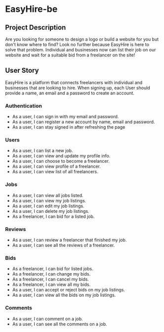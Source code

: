 # EasyHire-be

## Project Description

Are you looking for someone to design a logo or build a website for you but don't know where to find? Look no further because EasyHire is here to solve that problem. Individual and businesses now can list their job on our website and wait for a suitable bid from a freelancer on the site!

## User Story

EasyHire is a platform that connects freelancers with individual and businesses that are looking to hire. When signing up, each User should provide a name, an email and a password to create an account.

### Authentication

- As a user, I can sign in with my email and password.
- As a user, I can register a new account by name, email and password.
- As a user, I can stay signed in after refreshing the page

### Users

- As a user, I can list a new job.
- As a user, I can view and update my profile info.
- As a user, I can choose to become a freelancer.
- As a user, I can view profile of a freelancer.
- As a user, I can view list of all freelancers.

### Jobs

- As a user, I can view all jobs listed.
- As a user, I can view my job listings.
- As a user, I can edit my job listings.
- As a user, I can delete my job listings.
- As a freelancer, I can bid for a listed job.

### Reviews

- As a user, I can review a freelancer that finished my job.
- As a user, I can see all the reviews of a freelancer.

### Bids

- As a freelancer, I can bid for listed jobs.
- As a freelancer, I can change my bids.
- As a freelancer, I can cancel my bids.
- As a freelancer, I can view all my bids.
- As a user, I can accept or reject bids on my job listings.
- As a user, I can view all the bids on my job listings.

### Comments

- As a user, I can comment on a job.
- As a user, I can see all the comments on a job.

